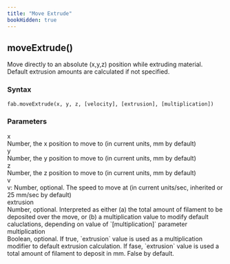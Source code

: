 ```yaml
---
title: "Move Extrude"
bookHidden: true
---
```


<h2 class="ref-header">moveExtrude()</h2>
Move directly to an absolute (x,y,z) position while extruding material. Default extrusion amounts are calculated if not specified.

### Syntax
```
fab.moveExtrude(x, y, z, [velocity], [extrusion], [multiplication])
```

### Parameters
<div class="grid-container">
 <div class="grid-item">x</div>
 <div class="grid-item">Number, the x position to move to (in current units, mm by default)</div>

 <div class="grid-item">y</div>
 <div class="grid-item">Number, the y position to move to (in current units, mm by default)</div>

 <div class="grid-item">z</div>
 <div class="grid-item">Number, the z position to move to (in current units, mm by default)</div>

 <div class="grid-item">v</div>
 <div class="grid-item">v: Number, optional. The speed to move at (in current units/sec, inherited or 25 mm/sec by default)</div>

<div class="grid-item">extrusion</div>
 <div class="grid-item">Number, optional. Interpreted as either (a) the total amount of filament to be deposited over the move, or (b) a multiplication value to modify default caluclations, depending on value of `[multiplication]` parameter</div>

<div class="grid-item">multiplication</div>
 <div class="grid-item">Boolean, optional. If true, `extrusion` value is used as a multiplication modifier to default extrusion calculation. If fase, `extrusion` value is used a total amount of filament to deposit in mm. False by default.</div>
</div>